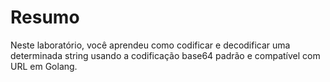 # Resumo

Neste laboratório, você aprendeu como codificar e decodificar uma determinada string usando a codificação base64 padrão e compatível com URL em Golang.
